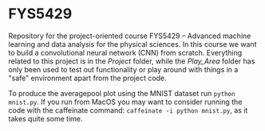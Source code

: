 # FYS5429

Repository for the project-oriented course FYS5429 – Advanced machine learning and data analysis for the physical sciences.
In this course we want to build a convolutional neural network (CNN) from scratch. Everything related to this project is in the *Project* folder, while the *Play_Area* folder has only been used to test out functionality or play around with things in a "safe" environment apart from the project code.

To produce the averagepool plot using the MNIST dataset run `python mnist.py`. If you run from MacOS you may want to consider running the code with the caffeinate command: `caffeinate -i python mnist.py`, as it takes quite some time.
